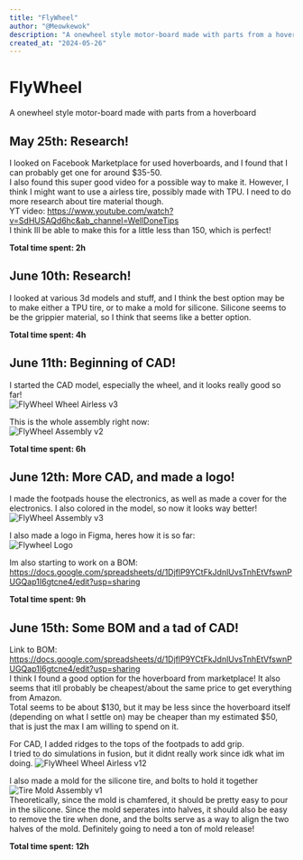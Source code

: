 ```yaml
---
title: "FlyWheel"
author: "@Meowkewok"
description: "A onewheel style motor-board made with parts from a hoverboard"
created_at: "2024-05-26"
---
```

# FlyWheel
A onewheel style motor-board made with parts from a hoverboard

## May 25th: Research!
I looked on Facebook Marketplace for used hoverboards, and I found that I can probably get one for around $35-50.  
I also found this super good video for a possible way to make it. However, I think I might want to use a airless tire, possibly made with TPU. I need to do more research about tire material though.  
YT video: https://www.youtube.com/watch?v=SdHUSAQd6hc&ab_channel=WellDoneTips  
I think Ill be able to make this for a little less than 150, which is perfect!

**Total time spent: 2h**

## June 10th: Research!
I looked at various 3d models and stuff, and I think the best option may be to make either a TPU tire, or to make a mold for silicone. Silicone seems to be the grippier material, so I think that seems like a better option.

**Total time spent: 4h**

## June 11th: Beginning of CAD!
I started the CAD model, especially the wheel, and it looks really good so far!  
![FlyWheel Wheel Airless v3](https://github.com/user-attachments/assets/81c54e82-c400-4c3c-9df0-c404ab7bcc6e)  

This is the whole assembly right now:  
![FlyWheel Assembly v2](https://github.com/user-attachments/assets/36f56860-156c-4144-a6ba-4eab2ba6c5a0)

**Total time spent: 6h**

## June 12th: More CAD, and made a logo!
I made the footpads house the electronics, as well as made a cover for the electronics. I also colored in the model, so now it looks way better!  
![FlyWheel Assembly v3](https://github.com/user-attachments/assets/77a8e9fc-a75b-4780-8702-0441ef146d9b)    

I also made a logo in Figma, heres how it is so far:  
![Flywheel Logo](https://github.com/user-attachments/assets/eb77b7c5-de41-4561-bc79-a492e3e40869)   

Im also starting to work on a BOM: https://docs.google.com/spreadsheets/d/1DjflP9YCtFkJdnlUvsTnhEtVfswnPUGQap1I6gtcne4/edit?usp=sharing    

**Total time spent: 9h**

## June 15th: Some BOM and a tad of CAD!
Link to BOM: https://docs.google.com/spreadsheets/d/1DjflP9YCtFkJdnlUvsTnhEtVfswnPUGQap1I6gtcne4/edit?usp=sharing     
I think I found a good option for the hoverboard from marketplace! It also seems that itll probably be cheapest/about the same price to get everything from Amazon.  
Total seems to be about $130, but it may be less since the hoverboard itself (depending on what I settle on) may be cheaper than my estimated $50, that is just the max I am willing to spend on it.

For CAD, I added ridges to the tops of the footpads to add grip.  
I tried to do simulations in fusion, but it didnt really work since idk what im doing.
![FlyWheel Wheel Airless v12](https://github.com/user-attachments/assets/76779ef3-fad7-411f-beba-feeb4700554f)  

I also made a mold for the silicone tire, and bolts to hold it together  
![Tire Mold Assembly v1](https://github.com/user-attachments/assets/2d919f78-c0ef-4037-9642-8d6d292a7ef9)  
Theoretically, since the mold is chamfered, it should be pretty easy to pour in the silicone. Since the mold seperates into halves, it should also be easy to remove the tire when done, and the bolts serve as a way to align the two halves of the mold. Definitely going to need a ton of mold release!  

**Total time spent: 12h**

